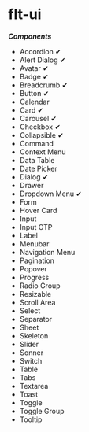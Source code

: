 # flt-ui

**_Components_**

- Accordion ✔
- Alert Dialog ✔
- Avatar ✔
- Badge ✔
- Breadcrumb ✔
- Button ✔
- Calendar
- Card ✔
- Carousel ✔
- Checkbox ✔
- Collapsible ✔
- Command
- Context Menu
- Data Table
- Date Picker
- Dialog ✔
- Drawer
- Dropdown Menu ✔
- Form
- Hover Card
- Input
- Input OTP
- Label
- Menubar
- Navigation Menu
- Pagination
- Popover
- Progress
- Radio Group
- Resizable
- Scroll Area
- Select
- Separator
- Sheet
- Skeleton
- Slider
- Sonner
- Switch
- Table
- Tabs
- Textarea
- Toast
- Toggle
- Toggle Group
- Tooltip

